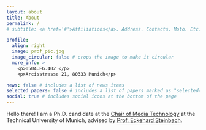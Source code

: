 ```yaml
---
layout: about
title: About
permalink: /
# subtitle: <a href='#'>Affiliations</a>. Address. Contacts. Moto. Etc.

profile:
  align: right
  image: prof_pic.jpg
  image_circular: false # crops the image to make it circular
  more_info: >
    <p>0504.EG.402 </p>
    <p>Arcisstrasse 21, 80333 Munich</p>

news: false # includes a list of news items
selected_papers: false # includes a list of papers marked as "selected={true}"
social: true # includes social icons at the bottom of the page
---
```


Hello there! I am a Ph.D. candidate at the [Chair of Media Technology](https://www.lmt.ei.tum.de/) at the Technical University of Munich, advised by [Prof. Eckehard Steinbach](https://www.lmt.ei.tum.de/en/people/prof-dr-ing-eckehard-steinbach/).
